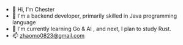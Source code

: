 - 👋 Hi, I’m Chester
- 🤔 I'm a backend developer, primarily skilled in Java programming language
- 🌱 I'm currently learning Go & AI , and next, I plan to study Rust.
- 📫 zhaomo0823@gmail.com

<!---
zhaomo08/zhaomo08 is a ✨ special ✨ repository because its `README.md` (this file) appears on your GitHub profile.
You can click the Preview link to take a look at your changes.
--->
